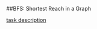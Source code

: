 ##BFS: Shortest Reach in a Graph

[task description](https://www.hackerrank.com/challenges/ctci-bfs-shortest-reach)